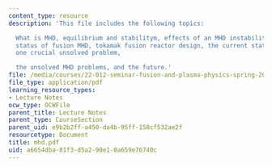 ```yaml
---
content_type: resource
description: 'This file includes the following topics:

  What is MHD, equilibrium and stabilitym, effects of an MHD instability, current
  status of fusion MHD, tokamak fusion reactor design, the current status of the tokamak,
  one crucial unsolved problem,

  the unsolved MHD problems, and the future.'
file: /media/courses/22-012-seminar-fusion-and-plasma-physics-spring-2006/a6654dba81f3d5a290e10a659e76740c_mhd.pdf
file_type: application/pdf
learning_resource_types:
- Lecture Notes
ocw_type: OCWFile
parent_title: Lecture Notes
parent_type: CourseSection
parent_uid: e9b2b2ff-a450-da4b-95ff-158cf532ae2f
resourcetype: Document
title: mhd.pdf
uid: a6654dba-81f3-d5a2-90e1-0a659e76740c
---
```

